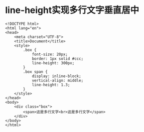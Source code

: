 # line-height实现多行文字垂直居中 #

	<!DOCTYPE html>
	<html lang="en">
	<head>
		<meta charset="UTF-8">
		<title>Document</title>
		<style>
			.box {
				font-size: 20px;
				border: 1px solid #ccc;
				line-height: 300px;
			}
			.box span {
				display: inline-block;
				vertical-align: middle;
				line-height: 1.3;
			}
		</style>
	</head>
	<body>
		<div class="box">
			<span>这是多行文字<br>这是多行文字</span>
		</div>
	</body>
	</html>